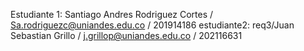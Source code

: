 Estudiante 1: Santiago Andres Rodriguez Cortes / Sa.rodriguezc@uniandes.edu.co / 201914186 estudiante2: req3/Juan Sebastian Grillo / j.grillop@uniandes.edu.co / 202116631
